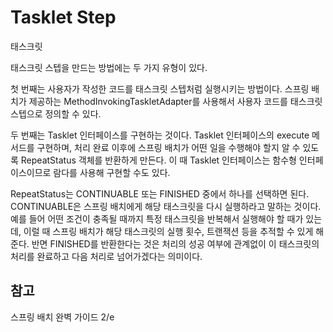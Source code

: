 # Tasklet Step
태스크릿

태스크릿 스텝을 만드는 방법에는 두 가지 유형이 있다.

첫 번째는 사용자가 작성한 코드를 태스크릿 스텝처럼 실행시키는 방법이다. 스프링 배치가 제공하는 MethodInvokingTaskletAdapter를 사용해서 사용자 코드를 태스크릿 스텝으로 정의할 수 있다.

두 번째는 Tasklet 인터페이스를 구현하는 것이다. Tasklet 인터페이스의 execute 메서드를 구현하며, 처리 완료 이후에 스프링 배치가 어떤 일을 수행해야 할지 알 수 있도록 RepeatStatus 객체를 반환하게 만든다. 이 때 Tasklet 인터페이스는 함수형 인터페이스이므로 람다를 사용해 구현할 수도 있다.

RepeatStatus는 CONTINUABLE 또는 FINISHED 중에서 하나를 선택하면 된다. CONTINUABLE은 스프링 배치에게 해당 태스크릿을 다시 실행하라고 말하는 것이다. 예를 들어 어떤 조건이 충족될 때까지 특정 태스크릿을 반복해서 실행해야 할 때가 있는데, 이럴 때 스프링 배치가 해당 태스크릿의 실행 횟수, 트랜잭션 등을 추적할 수 있게 해준다. 반면 FINISHED를 반환한다는 것은 처리의 성공 여부에 관계없이 이 태스크릿의 처리를 완료하고 다음 처리로 넘어가겠다는 의미이다.

## 참고
스프링 배치 완벽 가이드 2/e  
